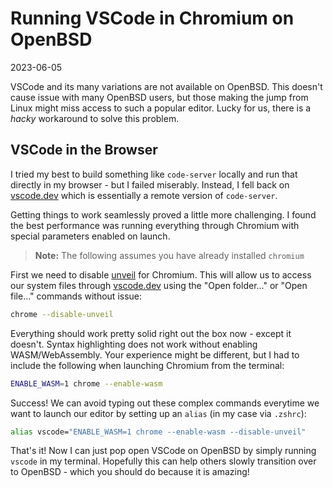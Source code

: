 # Running VSCode in Chromium on OpenBSD

2023-06-05

VSCode and its many variations are not available on OpenBSD. This doesn't cause issue with many OpenBSD users, but those making the jump from Linux might miss access to such a popular editor. Lucky for us, there is a *hacky* workaround to solve this problem.

## VSCode in the Browser

I tried my best to build something like `code-server` locally and run that directly in my browser - but I failed miserably. Instead, I fell back on [vscode.dev](https://vscode.dev) which is essentially a remote version of `code-server`.

Getting things to work seamlessly proved a little more challenging. I found the best performance was running everything through Chromium with special parameters enabled on launch.

> **Note:** The following assumes you have already installed `chromium`

First we need to disable [unveil](https://man.openbsd.org/unveil.2) for Chromium. This will allow us to access our system files through [vscode.dev](https://vscode.dev) using the "Open folder..." or "Open file..." commands without issue:

~~~sh
chrome --disable-unveil
~~~

Everything should work pretty solid right out the box now - except it doesn't. Syntax highlighting does not work without enabling WASM/WebAssembly. Your experience might be different, but I had to include the following when launching Chromium from the terminal:

~~~sh
ENABLE_WASM=1 chrome --enable-wasm
~~~

Success! We can avoid typing out these complex commands everytime we want to launch our editor by setting up an `alias` (in my case via `.zshrc`):

~~~sh
alias vscode="ENABLE_WASM=1 chrome --enable-wasm --disable-unveil"
~~~

That's it! Now I can just pop open VSCode on OpenBSD by simply running `vscode` in my terminal. Hopefully this can help others slowly transition over to OpenBSD - which you should do because it is amazing!